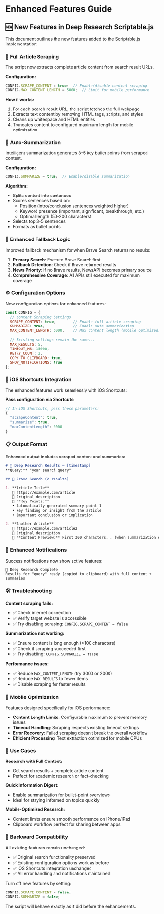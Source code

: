 # Enhanced Features Guide

## 🆕 New Features in Deep Research Scriptable.js

This document outlines the new features added to the Scriptable.js implementation:

### 📄 Full Article Scraping

The script now extracts complete article content from search result URLs.

**Configuration:**
```javascript
CONFIG.SCRAPE_CONTENT = true;  // Enable/disable content scraping
CONFIG.MAX_CONTENT_LENGTH = 5000;  // Limit for mobile performance
```

**How it works:**
1. For each search result URL, the script fetches the full webpage
2. Extracts text content by removing HTML tags, scripts, and styles
3. Cleans up whitespace and HTML entities
4. Truncates content to configured maximum length for mobile optimization

### 🧠 Auto-Summarization

Intelligent summarization generates 3-5 key bullet points from scraped content.

**Configuration:**
```javascript
CONFIG.SUMMARIZE = true;  // Enable/disable summarization
```

**Algorithm:**
- Splits content into sentences
- Scores sentences based on:
  - Position (intro/conclusion sentences weighted higher)
  - Keyword presence (important, significant, breakthrough, etc.)
  - Optimal length (50-200 characters)
- Selects top 3-5 sentences
- Formats as bullet points

### 🔄 Enhanced Fallback Logic

Improved fallback mechanism for when Brave Search returns no results:

1. **Primary Search**: Execute Brave Search first
2. **Fallback Detection**: Check if Brave returned results
3. **News Priority**: If no Brave results, NewsAPI becomes primary source
4. **Comprehensive Coverage**: All APIs still executed for maximum coverage

### ⚙️ Configuration Options

New configuration options for enhanced features:

```javascript
const CONFIG = {
  // Content Scraping Settings
  SCRAPE_CONTENT: true,        // Enable full article scraping
  SUMMARIZE: true,             // Enable auto-summarization
  MAX_CONTENT_LENGTH: 5000,    // Max content length (mobile optimized)
  
  // Existing settings remain the same...
  MAX_RESULTS: 5,
  TIMEOUT_MS: 15000,
  RETRY_COUNT: 2,
  COPY_TO_CLIPBOARD: true,
  SHOW_NOTIFICATIONS: true
};
```

### 📱 iOS Shortcuts Integration

The enhanced features work seamlessly with iOS Shortcuts:

**Pass configuration via Shortcuts:**
```javascript
// In iOS Shortcuts, pass these parameters:
{
  "scrapeContent": true,
  "summarize": true,
  "maxContentLength": 3000
}
```

### 📋 Output Format

Enhanced output includes scraped content and summaries:

```markdown
# 🧠 Deep Research Results – [timestamp]
**Query:** "your search query"

## 🦁 Brave Search (2 results)

1. **Article Title**
   🔗 https://example.com/article
   📝 Original description
   📄 **Key Points:**
   • Automatically generated summary point 1
   • Key finding or insight from the article
   • Important conclusion or implication

2. **Another Article**
   🔗 https://example.com/article2
   📝 Original description
   📄 **Content Preview:** First 300 characters... (when summarization disabled)
```

### 📱 Enhanced Notifications

Success notifications now show active features:

```
🧠 Deep Research Complete
Results for "query" ready (copied to clipboard) with full content + summaries
```

### 🛠️ Troubleshooting

**Content scraping fails:**
- ✅ Check internet connection
- ✅ Verify target website is accessible
- ✅ Try disabling scraping: `CONFIG.SCRAPE_CONTENT = false`

**Summarization not working:**
- ✅ Ensure content is long enough (>100 characters)
- ✅ Check if scraping succeeded first
- ✅ Try disabling: `CONFIG.SUMMARIZE = false`

**Performance issues:**
- ✅ Reduce `MAX_CONTENT_LENGTH` (try 3000 or 2000)
- ✅ Reduce `MAX_RESULTS` to fewer items
- ✅ Disable scraping for faster results

### 🔧 Mobile Optimization

Features designed specifically for iOS performance:

- **Content Length Limits**: Configurable maximum to prevent memory issues
- **Timeout Handling**: Scraping respects existing timeout settings
- **Error Recovery**: Failed scraping doesn't break the overall workflow
- **Efficient Processing**: Text extraction optimized for mobile CPUs

### 🎯 Use Cases

**Research with Full Context:**
- Get search results + complete article content
- Perfect for academic research or fact-checking

**Quick Information Digest:**
- Enable summarization for bullet-point overviews
- Ideal for staying informed on topics quickly

**Mobile-Optimized Research:**
- Content limits ensure smooth performance on iPhone/iPad
- Clipboard workflow perfect for sharing between apps

### 🔄 Backward Compatibility

All existing features remain unchanged:
- ✅ Original search functionality preserved
- ✅ Existing configuration options work as before
- ✅ iOS Shortcuts integration unchanged
- ✅ All error handling and notifications maintained

Turn off new features by setting:
```javascript
CONFIG.SCRAPE_CONTENT = false;
CONFIG.SUMMARIZE = false;
```

The script will behave exactly as it did before the enhancements.